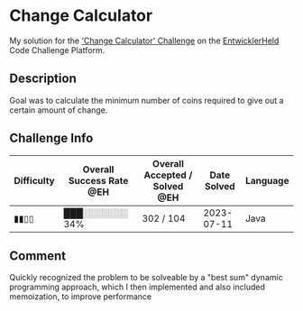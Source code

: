 # Change Calculator

My solution for the ['Change Calculator' Challenge](https://platform.entwicklerheld.de/challenge/change-calculator?technology=Java) on the [EntwicklerHeld](https://platform.entwicklerheld.de/) Code Challenge Platform.

## Description
Goal was to calculate the minimum number of coins required to give out a certain amount of change.

## Challenge Info
Difficulty | Overall Success Rate @EH | Overall Accepted / Solved @EH | Date Solved | Language
---|---|---|---|---|
▮▮▯▯ | ███░░░░░░░ 34% | 302 / 104 | 2023-07-11 | Java

## Comment
Quickly recognized the problem to be solveable by a "best sum" dynamic programming approach, which I then implemented and also included memoization, to improve performance